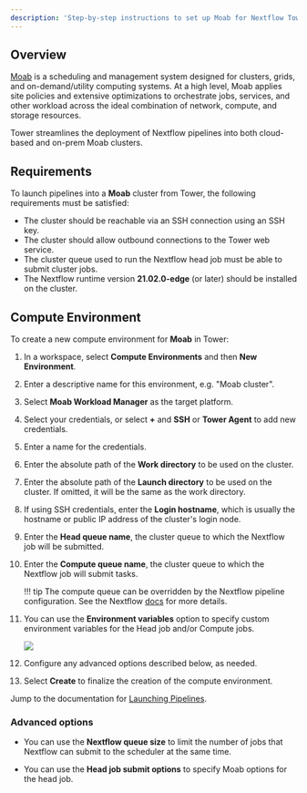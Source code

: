 ```yaml
---
description: 'Step-by-step instructions to set up Moab for Nextflow Tower.'
---
```


## Overview

[Moab](http://docs.adaptivecomputing.com/suite/8-0/basic/help.htm#topics/moabWorkloadManager/topics/intro/productOverview.htm) is a scheduling and management system designed for clusters, grids, and on-demand/utility computing systems. At a high level, Moab applies site policies and extensive optimizations to orchestrate jobs, services, and other workload across the ideal combination of network, compute, and storage resources.

Tower streamlines the deployment of Nextflow pipelines into both cloud-based and on-prem Moab clusters.


## Requirements

To launch pipelines into a **Moab** cluster from Tower, the following requirements must be satisfied:

* The cluster should be reachable via an SSH connection using an SSH key.
* The cluster should allow outbound connections to the Tower web service.
* The cluster queue used to run the Nextflow head job must be able to submit cluster jobs.
* The Nextflow runtime version **21.02.0-edge** (or later) should be installed on the cluster.


## Compute Environment

To create a new compute environment for **Moab** in Tower:

1. In a workspace, select **Compute Environments** and then **New Environment**.

2. Enter a descriptive name for this environment, e.g. "Moab cluster".

3. Select **Moab Workload Manager** as the target platform.

4. Select your credentials, or select **+** and **SSH** or **Tower Agent** to add new credentials.

5. Enter a name for the credentials.

6. Enter the absolute path of the **Work directory** to be used on the cluster.

7. Enter the absolute path of the **Launch directory** to be used on the cluster. If omitted, it will be the same as the work directory.

8. If using SSH credentials, enter the **Login hostname**, which is usually the hostname or public IP address of the cluster's login node.

9. Enter the **Head queue name**, the cluster queue to which the Nextflow job will be submitted.

10. Enter the **Compute queue name**, the cluster queue to which the Nextflow job will submit tasks.

    !!! tip
        The compute queue can be overridden by the Nextflow pipeline configuration. See the Nextflow [docs](https://www.nextflow.io/docs/latest/process.html#queue) for more details.

11. You can use the **Environment variables** option to specify custom environment variables for the Head job and/or Compute jobs.

    ![](_images/env_vars.png)

12. Configure any advanced options described below, as needed.

13. Select **Create** to finalize the creation of the compute environment.

Jump to the documentation for [Launching Pipelines](../launch/launchpad.md).


### Advanced options

- You can use the **Nextflow queue size** to limit the number of jobs that Nextflow can submit to the scheduler at the same time.

- You can use the **Head job submit options** to specify Moab options for the head job.
